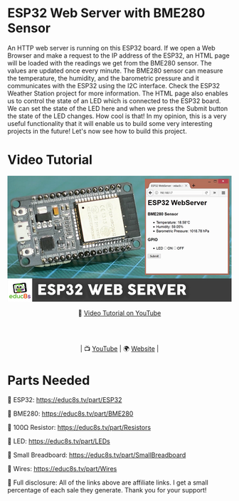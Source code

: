 # ESP32 Web Server with BME280 Sensor

An HTTP web server is running on this ESP32 board. If we open a Web Browser and make a request to the IP address of the ESP32, an HTML page will be loaded with the readings we get from the BME280 sensor. The values are updated once every minute. The BME280 sensor can measure the temperature, the humidity, and the barometric pressure and it communicates with the ESP32 using the I2C interface. Check the ESP32 Weather Station project for more information. The HTML page also enables us to control the state of an LED which is connected to the ESP32 board. We can set the state of the LED here and when we press the Submit button the state of the LED changes. How cool is that! In my opinion, this is a very useful functionality that it will enable us to build some very interesting projects in the future! Let's now see how to build this project.

# Video Tutorial

<p align="center">
  <img src="preview.jpg" alt="ESP32 WEB SERVER" width="960">
</p>

<p align="center">
🎥 <a href="https://youtu.be/aUSwEkJCIAA">Video Tutorial on YouTube</a>
</p>

<br>
<br>
<p align="center">
| 📺 <a href="https://www.youtube.com/educ8s">YouTube</a>
| 🌍 <a href="http://www.educ8s.tv">Website</a> | <br>
</p>


# Parts Needed

🛒 ESP32: https://educ8s.tv/part/ESP32

🛒 BME280: https://educ8s.tv/part/BME280

🛒 100Ω Resistor: https://educ8s.tv/part/Resistors

🛒 LED: https://educ8s.tv/part/LEDs

🛒 Small Breadboard: https://educ8s.tv/part/SmallBreadboard

🛒 Wires: https://educ8s.tv/part/Wires


💖 Full disclosure: All of the links above are affiliate links. I get a small percentage of each sale they generate. Thank you for your support!
